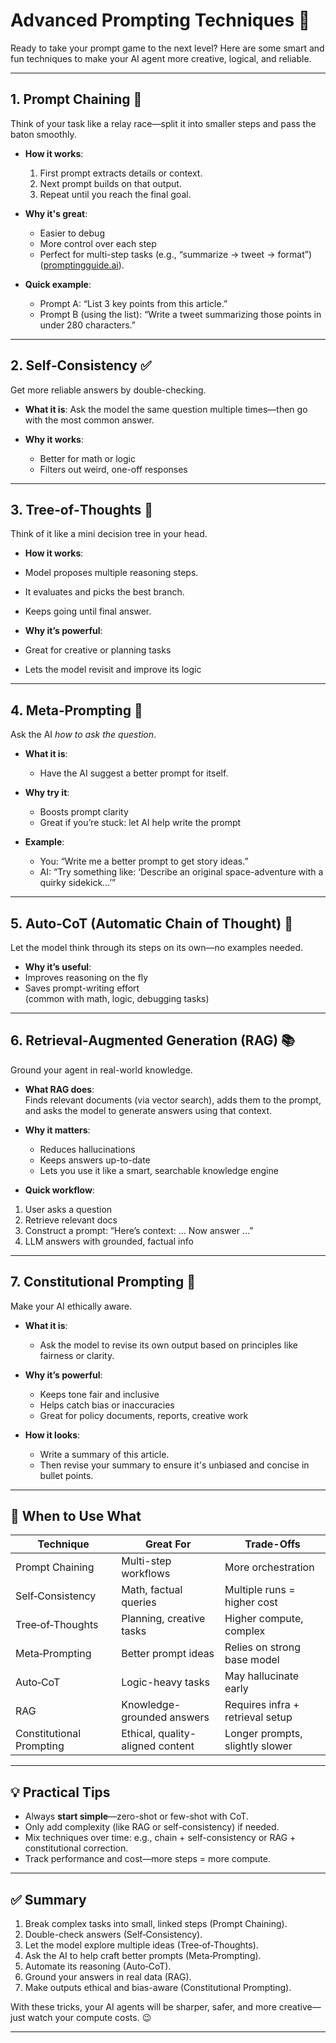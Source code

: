 # Advanced Prompting Techniques 🚀

Ready to take your prompt game to the next level? Here are some smart and fun techniques to make your AI agent more creative, logical, and reliable.

---

## 1. Prompt Chaining 🔗

Think of your task like a relay race—split it into smaller steps and pass the baton smoothly.

- **How it works**:  
  1. First prompt extracts details or context.  
  2. Next prompt builds on that output.  
  3. Repeat until you reach the final goal.

- **Why it's great**:  
  - Easier to debug  
  - More control over each step  
  - Perfect for multi-step tasks (e.g., “summarize → tweet → format”)  
  ([promptingguide.ai](https://www.promptingguide.ai/techniques/prompt_chaining?utm_source=chatgpt.com)).

- **Quick example**:  
    - Prompt A: “List 3 key points from this article.”
    - Prompt B (using the list): “Write a tweet summarizing those points in under 280 characters.”


---

## 2. Self‑Consistency ✅

Get more reliable answers by double-checking.

- **What it is**: Ask the model the same question multiple times—then go with the most common answer.

- **Why it works**:  
    - Better for math or logic  
    - Filters out weird, one-off responses  

---

## 3. Tree‑of‑Thoughts 🌳

Think of it like a mini decision tree in your head.

- **How it works**:  
- Model proposes multiple reasoning steps.  
- It evaluates and picks the best branch.  
- Keeps going until final answer.

- **Why it’s powerful**:  
- Great for creative or planning tasks  
- Lets the model revisit and improve its logic  

---

## 4. Meta‑Prompting 🧠

Ask the AI *how to ask the question*.

- **What it is**:  
   - Have the AI suggest a better prompt for itself.

- **Why try it**:  
    - Boosts prompt clarity  
    - Great if you’re stuck: let AI help write the prompt  

- **Example**:  
    - You: “Write me a better prompt to get story ideas.”
    - AI: “Try something like: ‘Describe an original space-adventure with a quirky sidekick…’”


---

## 5. Auto‑CoT (Automatic Chain of Thought) 🤔

Let the model think through its steps on its own—no examples needed.

- **Why it’s useful**:  
- Improves reasoning on the fly  
- Saves prompt-writing effort  
(common with math, logic, debugging tasks)

---

## 6. Retrieval‑Augmented Generation (RAG) 📚

Ground your agent in real-world knowledge.

- **What RAG does**:  
Finds relevant documents (via vector search), adds them to the prompt, and asks the model to generate answers using that context.

- **Why it matters**:  
    - Reduces hallucinations  
    - Keeps answers up-to-date  
    - Lets you use it like a smart, searchable knowledge engine  


- **Quick workflow**:  
1. User asks a question  
2. Retrieve relevant docs  
3. Construct a prompt: “Here’s context: ... Now answer …”  
4. LLM answers with grounded, factual info

---

## 7. Constitutional Prompting 🧭

Make your AI ethically aware.

- **What it is**:  
    - Ask the model to revise its own output based on principles like fairness or clarity.

- **Why it’s powerful**:  
    - Keeps tone fair and inclusive  
    - Helps catch bias or inaccuracies  
    - Great for policy documents, reports, creative work

- **How it looks**:  
   - Write a summary of this article.
    - Then revise your summary to ensure it's unbiased and concise in bullet points.


---

## 🧠 When to Use What

| Technique               | Great For                          | Trade-Offs                       |
|-------------------------|------------------------------------|----------------------------------|
| Prompt Chaining         | Multi-step workflows               | More orchestration               |
| Self‑Consistency         | Math, factual queries             | Multiple runs = higher cost      |
| Tree‑of‑Thoughts         | Planning, creative tasks          | Higher compute, complex         |
| Meta‑Prompting           | Better prompt ideas               | Relies on strong base model     |
| Auto‑CoT                 | Logic-heavy tasks                 | May hallucinate early           |
| RAG                      | Knowledge-grounded answers        | Requires infra + retrieval setup|
| Constitutional Prompting | Ethical, quality-aligned content | Longer prompts, slightly slower|

---

## 💡 Practical Tips

- Always **start simple**—zero-shot or few-shot with CoT.
- Only add complexity (like RAG or self-consistency) if needed.
- Mix techniques over time: e.g., chain + self-consistency or RAG + constitutional correction.
- Track performance and cost—more steps = more compute.

---

## ✅ Summary

1. Break complex tasks into small, linked steps (Prompt Chaining).  
2. Double-check answers (Self‑Consistency).  
3. Let the model explore multiple ideas (Tree‑of‑Thoughts).  
4. Ask the AI to help craft better prompts (Meta‑Prompting).  
5. Automate its reasoning (Auto‑CoT).  
6. Ground your answers in real data (RAG).  
7. Make outputs ethical and bias-aware (Constitutional Prompting).

With these tricks, your AI agents will be sharper, safer, and more creative—just watch your compute costs. 😉

---


